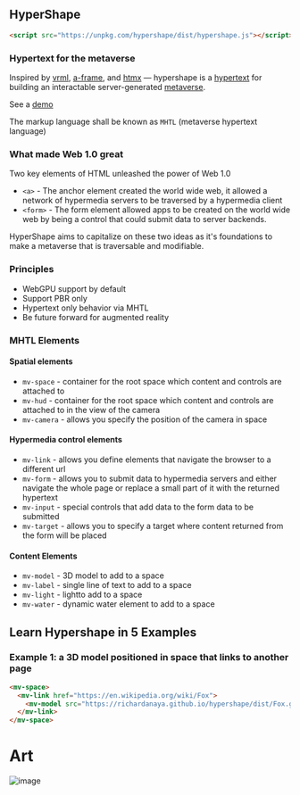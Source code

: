 ## HyperShape

```html
<script src="https://unpkg.com/hypershape/dist/hypershape.js"></script>
```

### Hypertext for the metaverse

Inspired by [vrml](https://en.wikipedia.org/wiki/VRML), [a-frame](https://aframe.io/), and [htmx](https://htmx.org/) — hypershape is a [hypertext](https://en.wikipedia.org/wiki/Hypertext) for building an interactable server-generated [metaverse](https://en.wikipedia.org/wiki/Metaverse).

See a [demo](https://richardanaya.github.io/hypershape/dist/)

The markup language shall be known as `MHTL` (metaverse hypertext language)

### What made Web 1.0 great

Two key elements of HTML unleashed the power of Web 1.0

- `<a>` - The anchor element created the world wide web, it allowed a network of hypermedia servers to be traversed by a hypermedia client
- `<form>` - The form element allowed apps to be created on the world wide web by being a control that could submit data to server backends.

HyperShape aims to capitalize on these two ideas as it's foundations to make a metaverse that is traversable and modifiable.

### Principles

- WebGPU support by default
- Support PBR only
- Hypertext only behavior via MHTL
- Be future forward for augmented reality

### MHTL Elements

#### Spatial elements
* `mv-space` - container for the root space which content and controls are attached to
* `mv-hud` - container for the root space which content and controls are attached to in the view of the camera
* `mv-camera` - allows you specify the position of the camera in space

#### Hypermedia control elements
* `mv-link` - allows you define elements that navigate the browser to a different url
* `mv-form` - allows you to submit data to hypermedia servers and either navigate the whole page or replace a small part of it with the returned hypertext
* `mv-input` - special controls that add data to the form data to be submitted
* `mv-target` - allows you to specify a target where content returned from the form will be placed

#### Content Elements
* `mv-model` - 3D model to add to a space
* `mv-label` - single line of text to add to a space
* `mv-light` - lightto add to a space
* `mv-water` - dynamic water element to add to a space

## Learn Hypershape in 5 Examples

### Example 1: a 3D model positioned in space that links to another page

```html
<mv-space>
  <mv-link href="https://en.wikipedia.org/wiki/Fox"> 
    <mv-model src="https://richardanaya.github.io/hypershape/dist/Fox.gltf" position="0,.1,0" scale="0.4"></mv-model>
  </mv-link>
</mv-space>
```


# Art

![image](https://github.com/richardanaya/hypershape/assets/294042/8da712bf-ce75-48b5-ac14-4ff8a759f146)

